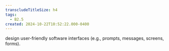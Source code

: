 ```yaml
---
transcludeTitleSize: h4
tags:
  - B2.5
created: 2024-10-22T10:52:22.000-0400
---
```

design user-friendly software interfaces (e.g., prompts, messages, screens, forms).